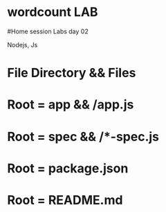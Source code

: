 wordcount LAB 
==========
#Home session Labs day 02

Nodejs, Js

File Directory && Files
====================== 
Root = app && /app.js
=====================
Root = spec && /*-spec.js
=========================
Root = package.json
===================
Root = README.md
================
